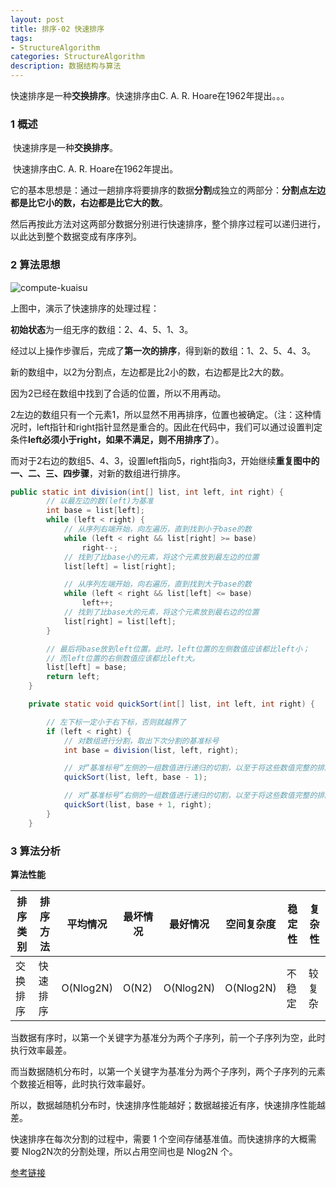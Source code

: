 ```yaml
---
layout: post
title: 排序-02 快速排序
tags:
- StructureAlgorithm
categories: StructureAlgorithm
description: 数据结构与算法
---
```


快速排序是一种**交换排序**。快速排序由C. A. R. Hoare在1962年提出。。。

<!-- more --> 

### 1 概述

​	快速排序是一种**交换排序**。

​	快速排序由C. A. R. Hoare在1962年提出。

​	它的基本思想是：通过一趟排序将要排序的数据**分割**成独立的两部分：**分割点左边都是比它小的数，右边都是比它大的数**。

​	然后再按此方法对这两部分数据分别进行快速排序，整个排序过程可以递归进行，以此达到整个数据变成有序序列。

### 2 算法思想

![compute-kuaisu](/images/Algorithm/Algorithm_quick.png)

上图中，演示了快速排序的处理过程：

**初始状态**为一组无序的数组：2、4、5、1、3。

经过以上操作步骤后，完成了**第一次的排序**，得到新的数组：1、2、5、4、3。

新的数组中，以2为分割点，左边都是比2小的数，右边都是比2大的数。

因为2已经在数组中找到了合适的位置，所以不用再动。

2左边的数组只有一个元素1，所以显然不用再排序，位置也被确定。（注：这种情况时，left指针和right指针显然是重合的。因此在代码中，我们可以通过设置判定条件**left必须小于right，如果不满足，则不用排序了**）。

而对于2右边的数组5、4、3，设置left指向5，right指向3，开始继续**重复图中的一、二、三、四步骤**，对新的数组进行排序。

```java
public static int division(int[] list, int left, int right) {
        // 以最左边的数(left)为基准
        int base = list[left];
        while (left < right) {
            // 从序列右端开始，向左遍历，直到找到小于base的数
            while (left < right && list[right] >= base)
                right--;
            // 找到了比base小的元素，将这个元素放到最左边的位置
            list[left] = list[right];

            // 从序列左端开始，向右遍历，直到找到大于base的数
            while (left < right && list[left] <= base)
                left++;
            // 找到了比base大的元素，将这个元素放到最右边的位置
            list[right] = list[left];
        }

        // 最后将base放到left位置。此时，left位置的左侧数值应该都比left小；
        // 而left位置的右侧数值应该都比left大。
        list[left] = base;
        return left;
    }

    private static void quickSort(int[] list, int left, int right) {

        // 左下标一定小于右下标，否则就越界了
        if (left < right) {
            // 对数组进行分割，取出下次分割的基准标号
            int base = division(list, left, right);

            // 对“基准标号“左侧的一组数值进行递归的切割，以至于将这些数值完整的排序
            quickSort(list, left, base - 1);

            // 对“基准标号“右侧的一组数值进行递归的切割，以至于将这些数值完整的排序
            quickSort(list, base + 1, right);
        }
    }
```

### 3 算法分析

**算法性能**

| 排序类别 | 排序方法 | 平均情况  | 最坏情况 | 最好情况  | 空间复杂度 | 稳定性 | 复杂性 |
| -------- | -------- | --------- | -------- | --------- | ---------- | ------ | ------ |
| 交换排序 | 快速排序 | O(Nlog2N) | O(N2)    | O(Nlog2N) | O(Nlog2N)  | 不稳定 | 较复杂 |

​	当数据有序时，以第一个关键字为基准分为两个子序列，前一个子序列为空，此时执行效率最差。

​	而当数据随机分布时，以第一个关键字为基准分为两个子序列，两个子序列的元素个数接近相等，此时执行效率最好。

​	所以，数据越随机分布时，快速排序性能越好；数据越接近有序，快速排序性能越差。

​	快速排序在每次分割的过程中，需要 1 个空间存储基准值。而快速排序的大概需要 Nlog2N次的分割处理，所以占用空间也是 Nlog2N 个。 



[参考链接](http://www.cnblogs.com/jingmoxukong/p/4302891.html)
